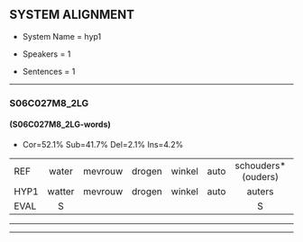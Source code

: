 
## SYSTEM ALIGNMENT

- System Name = hyp1

- Speakers = 1

- Sentences = 1

---

### S06C027M8_2LG

#### (S06C027M8_2LG-words)

- Cor=52.1%	Sub=41.7%	Del=2.1%	Ins=4.2%

|  |  |  |  |  |  |  |  |  |  |  |  |  |  |  |  |  |  |  |  |  |  |  |  |  |  |  |  |  |  |  |  |  |  |  |  |  |  |  |  |  |  |  |  |  |  |  |  |  |
|:--- |:---:|:---:|:---:|:---:|:---:|:---:|:---:|:---:|:---:|:---:|:---:|:---:|:---:|:---:|:---:|:---:|:---:|:---:|:---:|:---:|:---:|:---:|:---:|:---:|:---:|:---:|:---:|:---:|:---:|:---:|:---:|:---:|:---:|:---:|:---:|:---:|:---:|:---:|:---:|:---:|:---:|:---:|:---:|:---:|:---:|:---:|:---:|:---:|
| REF | water | mevrouw | drogen | winkel | auto | schouders*(ouders) | verhaal | koning | moeilijk | speelplaats | drinken | hoofdpijn | regen | vliegtuig | stoppen | * | opnieuw | gooien | sneeuwen | moeder | * | liedje | * | *s | potlood |  |  | fietsbel | * | vinger | dichtbij | meisje | chauffeur | muziek | waarom | scheuren*(schuren) | lawaai | zwemmen | * | vuurwerk | appel | cola | kussen | eerste | circus | kleuren | voetbal | vlinder |
| HYP1 | watter | mevrouw | drogen | winkel | auto | auters | verhaal | koning | molekerk | speelplaats | drinken | hoofdpijn | reren | vliegtuig | stoppen | op | opnieuw | groenen | sneeuwen | moeder | le | liedje |  | de | potlood | fits | bel | fia | inger | dicht | bij | meisje | gaffuur | muziek | waarom | guren | lawai | zwemmen | vuur | vuurwerk | appul | kola | kussen | eerste | kriskrus | kleuren | voetbal | vleender |
| EVAL | S |  |  |  |  | S |  |  | S |  |  |  | S |  |  | S |  | S |  |  | S |  | D | S |  | I | I | S | S | S | S |  | S |  |  | S | S |  | S |  | S | S |  |  | S |  |  | S |
---

---
